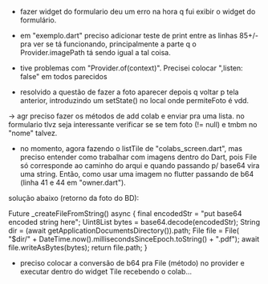 - fazer widget do formulario
deu um erro na hora q fui exibir o widget do formulário.

- em "exemplo.dart" preciso adicionar teste de print entre as linhas 85+/- pra ver se tá funcionando, principalmente
a parte q o Provider.imagePath tá sendo igual a tal coisa.
- tive problemas com "Provider.of(context)". Precisei colocar ",listen: false" em todos parecidos
- resolvido a questão de fazer a foto aparecer depois q voltar p tela anterior, introduzindo um setState() no local onde permiteFoto é vdd.

-> agr preciso fazer os métodos de add colab e enviar pra uma lista. no formulario tlvz seja interessante verificar se se tem foto (!= null) e
tmbm no "nome" talvez.

- no momento, agora fazendo o listTile de "colabs_screen.dart", mas preciso entender como trabalhar com imagens dentro do Dart, pois File só corresponde ao caminho do arqui e quando passando p/ base64 vira uma string. Então, como usar uma imagem no flutter passando de b64 (linha 41 e 44 em "owner.dart").

solução abaixo (retorno da foto do BD):

Future<String> _createFileFromString() async {
final encodedStr = "put base64 encoded string here";
Uint8List bytes = base64.decode(encodedStr);
String dir = (await getApplicationDocumentsDirectory()).path;
File file = File(
    "$dir/" + DateTime.now().millisecondsSinceEpoch.toString() + ".pdf");
await file.writeAsBytes(bytes);
return file.path;
 }


 - preciso colocar a conversão de b64 pra File (método) no provider e executar dentro do widget Tile recebendo o colab...